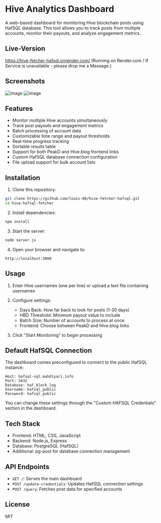 # Hive Analytics Dashboard

A web-based dashboard for monitoring Hive blockchain posts using HafSQL database. This tool allows you to track posts from multiple accounts, monitor their payouts, and analyze engagement metrics.

## Live-Version 
https://hive-fetcher-hafsql.onrender.com/
(Running on Render.com / If Service is unavailable - please drop me a Message.)

## Screenshots
![image](https://github.com/user-attachments/assets/499dbfe0-a55d-4489-b9a7-1fa51510917a)
![image](https://github.com/user-attachments/assets/85fab5c8-3dc3-43d7-9876-92985c2fe379)

## Features

- Monitor multiple Hive accounts simultaneously
- Track post payouts and engagement metrics
- Batch processing of account data
- Customizable time range and payout thresholds
- Real-time progress tracking
- Sortable results table
- Support for both PeakD and Hive.blog frontend links
- Custom HafSQL database connection configuration
- File upload support for bulk account lists

## Installation

1. Clone this repository:
```bash
git clone https://github.com/louis-88/hive-fetcher-hafsql.git
cd hive-hafsql-fetcher
```

2. Install dependencies:
```bash
npm install
```

3. Start the server:
```bash
node server.js
```

4. Open your browser and navigate to:
```
http://localhost:3000
```

## Usage

1. Enter Hive usernames (one per line) or upload a text file containing usernames
2. Configure settings:
   - Days Back: How far back to look for posts (1-30 days)
   - HBD Threshold: Minimum payout value to include
   - Batch Size: Number of accounts to process at once
   - Frontend: Choose between PeakD and Hive.blog links

3. Click "Start Monitoring" to begin processing

## Default HafSQL Connection

The dashboard comes preconfigured to connect to the public HafSQL instance:

```
Host: hafsql-sql.mahdiyari.info
Port: 5432
Database: haf_block_log
Username: hafsql_public
Password: hafsql_public
```

You can change these settings through the "Custom HAFSQL Credentials" section in the dashboard.

## Tech Stack

- Frontend: HTML, CSS, JavaScript
- Backend: Node.js, Express
- Database: PostgreSQL (HafSQL)
- Additional: pg-pool for database connection management

## API Endpoints

- `GET /`: Serves the main dashboard
- `POST /update-credentials`: Updates HafSQL connection settings
- `POST /query`: Fetches post data for specified accounts

## License

MIT
